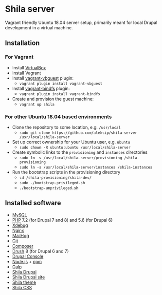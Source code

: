 # Shila server

Vagrant friendly Ubuntu 18.04 server setup, primarily meant for local Drupal development in a virtual machine.


## Installation

### For Vagrant

- Install [VirtualBox](https://www.virtualbox.org/)
- Install [Vagrant](https://www.vagrantup.com/)
- Install [vagrant-vbguest](https://github.com/dotless-de/vagrant-vbguest) plugin:
    - `vagrant plugin install vagrant-vbguest`
- Install [vagrant-bindfs](https://github.com/gael-ian/vagrant-bindfs) plugin:
    - `vagrant plugin install vagrant-bindfs`
- Create and provision the guest machine:
    - `vagrant up shila`


### For other Ubuntu 18.04 based environments

- Clone the repository to some location, e.g. `/usr/local`
    - `sudo git clone https://github.com/aleksip/shila-server /usr/local/shila-server`
- Set up correct ownership for your Ubuntu user, e.g. `ubuntu`
    - `sudo chown -R ubuntu:ubuntu /usr/local/shila-server`
- Create symbolic links to the `provisioning` and `instances` directories
    - `sudo ln -s /usr/local/shila-server/provisioning /shila-provisioning`
    - `sudo ln -s /usr/local/shila-server/instances /shila-instances`
- Run the bootstrap scripts in the provisioning directory
    - `cd /shila-provisioning/shila-dev/`
    - `sudo ./bootstrap-privileged.sh`
    - `./bootstrap-unprivileged.sh`


## Installed software

- [MySQL](https://www.mysql.com/)
- [PHP](https://php.net/) 7.2 (for Drupal 7 and 8) and 5.6 (for Drupal 6)
- [Xdebug](https://xdebug.org/)
- [Nginx](https://nginx.org/)
- [MailHog](https://github.com/mailhog/MailHog)
- [Git](https://git-scm.com/)
- [Composer](https://getcomposer.org/)
- [Drush](http://www.drush.org/) 8 (for Drupal 6 and 7)
- [Drupal Console](https://drupalconsole.com/)
- [Node.js](https://nodejs.org/) + [npm](https://www.npmjs.com/)
- [Gulp](http://gulpjs.com/)
- [Shila Drupal](https://github.com/aleksip/shila-drupal)
- [Shila Drupal site](https://github.com/aleksip/shila-drupal-site)
- [Shila theme](https://github.com/aleksip/shila-drupal-theme)
- [Shila CSS](https://github.com/aleksip/shila-css)
